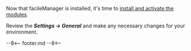 Now that facileManager is installed, it's time to [install and activate the modules](../admin/manage-modules.md).

Review the **_Settings → General_** and make any necessary changes for your environment.

--8<--
footer.md
--8<--
